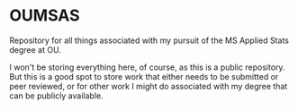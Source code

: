 # OUMSAS
Repository for all things associated with my pursuit of the MS Applied Stats degree at OU.

I won't be storing everything here, of course, as this is a public repository. But this is a good spot to store work that either needs to be submitted or peer reviewed, or for other work I might do associated with my degree that can be publicly available.

